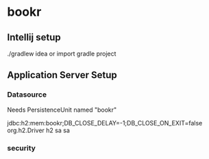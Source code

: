 # bookr

## Intellij setup
./gradlew idea or import gradle project


## Application Server Setup
### Datasource
Needs PersistenceUnit named "bookr"

<datasource jta="true" jndi-name="java:jboss/datasources/BookrDS" pool-name="BookrDS" enabled="true" use-ccm="true">
    <connection-url>jdbc:h2:mem:bookr;DB_CLOSE_DELAY=-1;DB_CLOSE_ON_EXIT=false</connection-url>
    <driver-class>org.h2.Driver</driver-class>
    <driver>h2</driver>
    <security>
        <user-name>sa</user-name>
        <password>sa</password>
    </security>
</datasource>
                
### security
                
<security-domain name="secureDomain" cache-type="default">
  <authentication>
      <login-module code="Database" flag="required">
          <module-option name="dsJndiName" value="java:jboss/datasources/BookrDS"/>
          <module-option name="principalsQuery" value="SELECT pwd.password AS passwd FROM BOOKR_PASSWORD AS pwd JOIN BOOKR_PERSON AS p ON pwd.PERSON_ID = p.ID AND p.PRINCIPALNAME = ?"/>
          <module-option name="rolesQuery" value="SELECT par.role AS role, 'Roles' FROM BOOKR_PERSON p, BOOKR_AUTHORIZATION_ROLE par WHERE p.id = par.authorization_id AND p.principalName = ?"/>
      </login-module>
  </authentication>
</security-domain>

